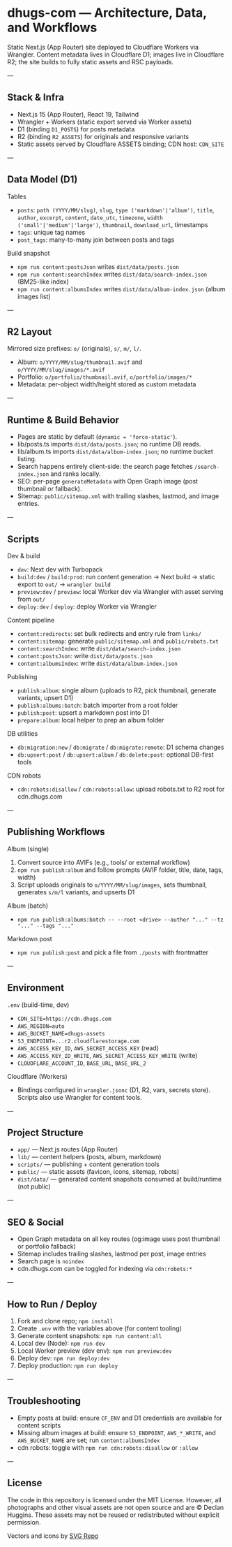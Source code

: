 # dhugs-com — Architecture, Data, and Workflows

Static Next.js (App Router) site deployed to Cloudflare Workers via Wrangler. Content metadata lives in Cloudflare D1; images live in Cloudflare R2; the site builds to fully static assets and RSC payloads.

—

## Stack & Infra

- Next.js 15 (App Router), React 19, Tailwind
- Wrangler + Workers (static export served via Worker assets)
- D1 (binding `D1_POSTS`) for posts metadata
- R2 (binding `R2_ASSETS`) for originals and responsive variants
- Static assets served by Cloudflare ASSETS binding; CDN host: `CDN_SITE`

—

## Data Model (D1)

Tables
- `posts`: `path (YYYY/MM/slug)`, `slug`, `type ('markdown'|'album')`, `title`, `author`, `excerpt`, `content`, `date_utc`, `timezone`, `width ('small'|'medium'|'large')`, `thumbnail`, `download_url`, timestamps
- `tags`: unique tag names
- `post_tags`: many-to-many join between posts and tags

Build snapshot
- `npm run content:postsJson` writes `dist/data/posts.json`
- `npm run content:searchIndex` writes `dist/data/search-index.json` (BM25-like index)
- `npm run content:albumsIndex` writes `dist/data/album-index.json` (album images list)

—

## R2 Layout

Mirrored size prefixes: `o/` (originals), `s/`, `m/`, `l/`.

- Album: `o/YYYY/MM/slug/thumbnail.avif` and `o/YYYY/MM/slug/images/*.avif`
- Portfolio: `o/portfolio/thumbnail.avif`, `o/portfolio/images/*`
- Metadata: per-object width/height stored as custom metadata

—

## Runtime & Build Behavior

- Pages are static by default (`dynamic = 'force-static'`).
- lib/posts.ts imports `dist/data/posts.json`; no runtime DB reads.
- lib/album.ts imports `dist/data/album-index.json`; no runtime bucket listing.
- Search happens entirely client-side: the search page fetches `/search-index.json` and ranks locally.
- SEO: per-page `generateMetadata` with Open Graph image (post thumbnail or fallback).
- Sitemap: `public/sitemap.xml` with trailing slashes, lastmod, and image entries.

—

## Scripts

Dev & build
- `dev`: Next dev with Turbopack
- `build:dev` / `build:prod`: run content generation → Next build → static export to `out/` → `wrangler build`
- `preview:dev` / `preview`: local Worker dev via Wrangler with asset serving from `out/`
- `deploy:dev` / `deploy`: deploy Worker via Wrangler

Content pipeline
- `content:redirects`: set bulk redirects and entry rule from `links/`
- `content:sitemap`: generate `public/sitemap.xml` and `public/robots.txt`
- `content:searchIndex`: write `dist/data/search-index.json`
- `content:postsJson`: write `dist/data/posts.json`
- `content:albumsIndex`: write `dist/data/album-index.json`

Publishing
- `publish:album`: single album (uploads to R2, pick thumbnail, generate variants, upsert D1)
- `publish:albums:batch`: batch importer from a root folder
- `publish:post`: upsert a markdown post into D1
- `prepare:album`: local helper to prep an album folder

DB utilities
- `db:migration:new` / `db:migrate` / `db:migrate:remote`: D1 schema changes
- `db:upsert:post` / `db:upsert:album` / `db:delete:post`: optional DB-first tools

CDN robots
- `cdn:robots:disallow` / `cdn:robots:allow`: upload robots.txt to R2 root for cdn.dhugs.com

—

## Publishing Workflows

Album (single)
1) Convert source into AVIFs (e.g., tools/ or external workflow)
2) `npm run publish:album` and follow prompts (AVIF folder, title, date, tags, width)
3) Script uploads originals to `o/YYYY/MM/slug/images`, sets thumbnail, generates `s/m/l` variants, and upserts D1

Album (batch)
- `npm run publish:albums:batch -- --root <drive> --author "..." --tz "..." --tags "..."`

Markdown post
- `npm run publish:post` and pick a file from `./posts` with frontmatter

—

## Environment

`.env` (build-time, dev)
- `CDN_SITE=https://cdn.dhugs.com`
- `AWS_REGION=auto`
- `AWS_BUCKET_NAME=dhugs-assets`
- `S3_ENDPOINT=...r2.cloudflarestorage.com`
- `AWS_ACCESS_KEY_ID`, `AWS_SECRET_ACCESS_KEY` (read)
- `AWS_ACCESS_KEY_ID_WRITE`, `AWS_SECRET_ACCESS_KEY_WRITE` (write)
- `CLOUDFLARE_ACCOUNT_ID`, `BASE_URL`, `BASE_URL_2`

Cloudflare (Workers)
- Bindings configured in `wrangler.jsonc` (D1, R2, vars, secrets store). Scripts also use Wrangler for content tools.

—

## Project Structure

- `app/` — Next.js routes (App Router)
- `lib/` — content helpers (posts, album, markdown)
- `scripts/` — publishing + content generation tools
- `public/` — static assets (favicon, icons, sitemap, robots)
- `dist/data/` — generated content snapshots consumed at build/runtime (not public)

—

## SEO & Social

- Open Graph metadata on all key routes (og:image uses post thumbnail or portfolio fallback)
- Sitemap includes trailing slashes, lastmod per post, image entries
- Search page is `noindex`
- cdn.dhugs.com can be toggled for indexing via `cdn:robots:*`

—

## How to Run / Deploy

1) Fork and clone repo; `npm install`
2) Create `.env` with the variables above (for content tooling)
3) Generate content snapshots: `npm run content:all`
4) Local dev (Node): `npm run dev`
5) Local Worker preview (dev env): `npm run preview:dev`
6) Deploy dev: `npm run deploy:dev`
7) Deploy production: `npm run deploy`

—

## Troubleshooting

- Empty posts at build: ensure `CF_ENV` and D1 credentials are available for content scripts
- Missing album images at build: ensure `S3_ENDPOINT`, `AWS_*_WRITE`, and `AWS_BUCKET_NAME` are set; run `content:albumsIndex`
- cdn robots: toggle with `npm run cdn:robots:disallow` or `:allow`

—

## License

The code in this repository is licensed under the MIT License. However, all photographs and other visual assets are not open source and are © Declan Huggins. These assets may not be reused or redistributed without explicit permission.

Vectors and icons by <a href="https://www.svgrepo.com" target="_blank" rel="noopener noreferrer">SVG Repo</a>
